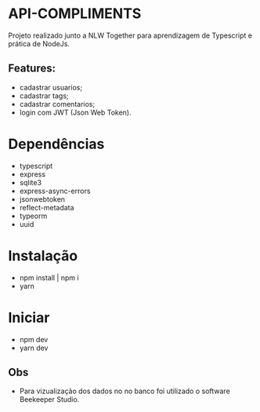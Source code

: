 # API-COMPLIMENTS
Projeto realizado junto a NLW Together para aprendizagem de Typescript e prática de NodeJs.  

 ## Features: 
 - cadastrar usuarios;
 - cadastrar tags;
 - cadastrar comentarios;  
 - login com JWT (Json Web Token). 
 
# Dependências 
  - typescript
  - express
  - sqlite3
  - express-async-errors
  - jsonwebtoken
  - reflect-metadata
  - typeorm
  - uuid
  
# Instalação
  - npm install | npm i
  - yarn 
  
# Iniciar
  - npm dev
  - yarn dev
  
## Obs
- Para vizualização dos dados no no banco foi utilizado o software Beekeeper Studio. 


